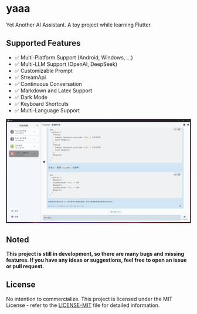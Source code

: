 # yaaa

Yet Another AI Assistant. A toy project while learning Flutter.

## Supported Features

- ✅ Multi-Platform Support (Android, Windows, ...)
- ✅ Multi-LLM Support (OpenAI, DeepSeek)
- ✅ Customizable Prompt
- ✅ StreamApi
- ✅ Continuous Conversation
- ✅ Markdown and Latex Support
- ✅ Dark Mode
- ✅ Keyboard Shortcuts
- ✅ Multi-Language Support

![0831](./@resources/repository/img_20240831112242.png)

## Noted

**This project is still in development, so there are many bugs and missing features. If you have any ideas or suggestions, feel free to open an issue or pull request.**

## License

No intention to commercialize. This project is licensed under the MIT License - refer to the [LICENSE-MIT](LICENSE-MIT) file for detailed information.

